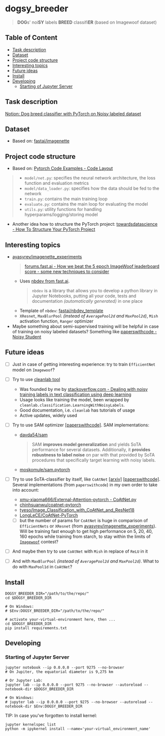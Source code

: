 # dogsy_breeder
> **DOG**s' noi**SY** labels **BREED** classifi**ER** (based on Imagewoof dataset)

## Table of Content

- [Task description](#task-description)
- [Dataset](#dataset)
- [Project code structure](#project-code-structure)
- [Interesting topics](#interesting-topics)
- [Future ideas](#future-ideas)
- [Install](#install)
- [Developing](#developing)
  - [Starting of Jupyter Server](#starting-of-jupyter-server)

## Task description
[Notion: Dog breed classifier with PyTorch on Noisy labeled dataset](https://www.notion.so/dmitmatveev/Dog-breed-classifier-with-PyTorch-on-Noisy-labeled-dataset-b8558cb6cd8147a7abf1ba5565549f9c)


## Dataset

- Based on: [fastai/imagenette](https://github.com/fastai/imagenette)


## Project code structure

- Based on: [Pytorch Code Examples - Code Layout](https://cs230.stanford.edu/blog/pytorch/#code-layout)
> - `model/net.py`: specifies the neural network architecture, the loss function and evaluation metrics
> - `model/data_loader.py`: specifies how the data should be fed to the network
> - `train.py`: contains the main training loop
> - `evaluate.py`: contains the main loop for evaluating the model
> - `utils.py`: utility functions for handling hyperparams/logging/storing model

- Another idea how to structure the PyTorch project: 
[towardsdatascience - How To Structure Your PyTorch Project](https://towardsdatascience.com/how-to-structure-your-pytorch-project-89310b8b2da9)


## Interesting topics
- [ayasyrev/imagenette_experiments](https://github.com/ayasyrev/imagenette_experiments)
  > [forums.fast.ai - How we beat the 5 epoch ImageWoof leaderboard score - some new techniques to consider](https://forums.fast.ai/t/how-we-beat-the-5-epoch-imagewoof-leaderboard-score-some-new-techniques-to-consider/53453)
  - Uses [nbdev from fast.ai](https://nbdev.fast.ai/).
    > `nbdev` is a library that allows you to develop a python library in Jupyter Notebooks, 
    putting all your code, tests and documentation _(automatically generated)_ in one place 
  - Template of `nbdev`: [fastai/nbdev_template](https://github.com/fastai/nbdev_template)
  - `XResnet`, `MaxBlurPool` _(instead of `AveragePool2d` and `MaxPool2d`)_, 
    `Mish` activation function, `Ranger` optimizer
- Maybe something about semi-supervised training will be helpful in case of training on noisy labeled datasets?
  Something like [paperswithcode - Noisy Student](https://paperswithcode.com/paper/self-training-with-noisy-student-improves)


## Future ideas
- [ ] Just in case of getting interesting experience: try to train `EfficientNet` model on `Imagewoof`?
- [ ] Try to use [cleanlab tool](https://github.com/cleanlab/cleanlab)
  - Was founded by me by [stackoverflow.com - Dealing with noisy training labels in text classification using deep learning](https://stackoverflow.com/questions/40009134/dealing-with-noisy-training-labels-in-text-classification-using-deep-learning)
  - Usage looks like training the model, been wrapped by `cleanlab.classification.LearningWithNoisyLabels`. 
  - Good documentation, i.e. `cleanlab` has tutorials of usage
  - Active updates, widely used
- [ ] Try to use SAM optimizer [[paperswithcode]](https://paperswithcode.com/paper/sharpness-aware-minimization-for-efficiently-1#code). 
  SAM implementations: 
  - [davda54/sam](https://github.com/davda54/sam)
    > SAM **improves model generalization** and yields SoTA performance for several datasets. 
    Additionally, it **provides robustness to label noise** on par with that provided by SoTA procedures 
    that specifically target learning with noisy labels.
  - [moskomule/sam.pytorch](https://github.com/moskomule/sam.pytorch)

- [ ] Try to use SoTA-classifier by itself, like `CoAtNet` [[arxiv]](https://arxiv.org/pdf/2106.04803v2.pdf) 
  [[paperswithcode]](https://paperswithcode.com/paper/coatnet-marrying-convolution-and-attention#code). 
  Several implementations (from `paperswithcode`) in my own order to take into account:
  - [xmu-xiaoma666/External-Attention-pytorch - CoAtNet.py](https://github.com/xmu-xiaoma666/External-Attention-pytorch/blob/master/model/attention/CoAtNet.py)
  - [chinhsuanwu/coatnet-pytorch](https://github.com/chinhsuanwu/coatnet-pytorch)
  - [tyeso/Image_Classification_with_CoAtNet_and_ResNet18](https://github.com/tyeso/Image_Classification_with_CoAtNet_and_ResNet18)
  - [LongLeCE/CoAtNet-PyTorch](https://github.com/LongLeCE/CoAtNet-PyTorch)
  - [ ] but the number of params for `CoAtNet` is huge in comparison of `EfficientNets` 
    or `XResnet` (from [ayasyrev/imagenette_experiments](https://github.com/ayasyrev/imagenette_experiments)). 
    Will be training fast enough to get high performance on 
    5, 20, 40, 160 epochs while training from starch, to stay within the limits of [`Imagewoof`](#dataset) contest? 
- [ ] And maybe then try to use `CoAtNet` with `Mish` in replace of `ReLU` in it
- [ ] And with `MaxBlurPool` _(instead of `AveragePool2d` and `MaxPool2d`)_. What to do with `MaxPool1d` in `CoAtNet`? 


## Install
```shell
DOGSY_BREEDER_DIR="/path/to/the/repo/"
cd $DOGSY_BREEDER_DIR

# On Windows:
# $Env:DOGSY_BREEDER_DIR="/path/to/the/repo/"
```

```shell
# activate your-virtual-environment here, then ... 
cd $DOGSY_BREEDER_DIR
pip install requirements.txt
```

## Developing

### Starting of Jupyter Server

```shell
jupyter notebook --ip 0.0.0.0 --port 9275 --no-browser
# On Jupiter, the equatorial diameter is 9,275 km
```

```shell
# Or Jupyter Lab:
jupyter lab --ip 0.0.0.0 --port 9275 --no-browser --autoreload --notebook-dir $DOGSY_BREEDER_DIR

# On Windows:
# jupyter lab --ip 0.0.0.0 --port 9275 --no-browser --autoreload --notebook-dir $Env:DOGSY_BREEDER_DIR
```

TIP: In case you've forgotten to install kernel:
```shell
jupyter kernelspec list
python -m ipykernel install --name='your-virtual_environment_name'
```